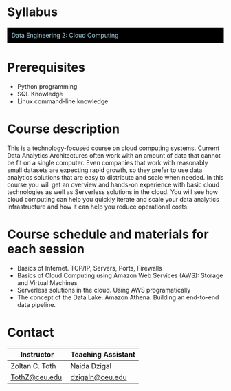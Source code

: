 # **Syllabus**

<div style="background-color:black; color:lightblue; padding:10px;">
  Data Engineering 2: Cloud Computing
</div>

# **Prerequisites**

- Python programming
- SQL Knowledge
- Linux command-line knowledge

# **Course description**

This is a technology-focused course on cloud computing systems. Current Data Analytics Architectures often work with an amount of data that cannot be fit on a single computer. Even companies that work with reasonably small datasets are expecting rapid growth, so they prefer to use data analytics solutions that are easy to distribute and scale when needed. In this course you will get an overview and hands-on experience with basic cloud technologies as well as Serverless solutions in the cloud. You will see how cloud computing can help you quickly iterate and scale your data analytics infrastructure and how it can help you reduce operational costs.

# **Course schedule and materials for each session**

* Basics of Internet. TCP/IP, Servers, Ports, Firewalls
* Basics of Cloud Computing using Amazon Web Services (AWS): Storage and Virtual Machines
* Serverless solutions in the cloud. Using AWS programatically
* The concept of the Data Lake. Amazon Athena. Building an end-to-end data pipeline.

# **Contact**

| Instructor       | Teaching Assistant |
|------------------|--------------------|
|  Zoltan C. Toth  |    Naida Dzigal    |
|  TothZ@ceu.edu.  |    dzigaln@ceu.edu |
